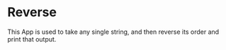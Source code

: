 # Reverse 
This App is used to take any single string, and then reverse its order and print that output.
